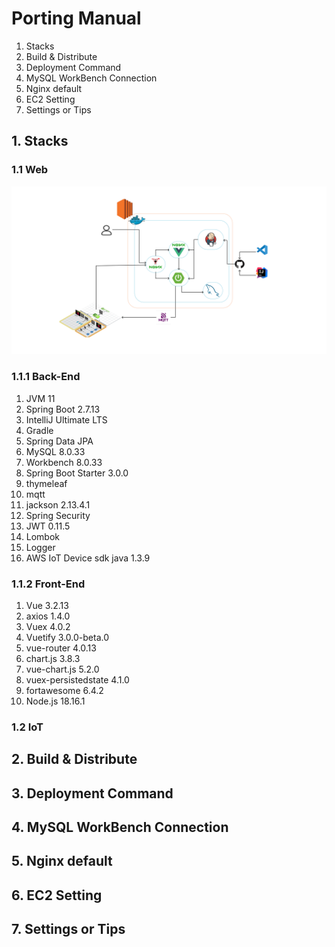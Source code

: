 # Porting Manual

1. Stacks
2. Build & Distribute
3. Deployment Command
4. MySQL WorkBench Connection
5. Nginx default
6. EC2 Setting
7. Settings or Tips

## 1. Stacks

### 1.1 Web
<img src="ProfileImage/WebArci.png">

### 1.1.1 Back-End

1. JVM 11
2. Spring Boot 2.7.13
3. IntelliJ Ultimate LTS
4. Gradle
5. Spring Data JPA
6. MySQL 8.0.33
7. Workbench 8.0.33
8. Spring Boot Starter 3.0.0
9. thymeleaf
10. mqtt
11. jackson 2.13.4.1
12. Spring Security
13. JWT 0.11.5
14. Lombok
15. Logger
16. AWS IoT Device sdk java 1.3.9

### 1.1.2 Front-End

1. Vue 3.2.13
2. axios 1.4.0
3. Vuex 4.0.2
4. Vuetify 3.0.0-beta.0
5. vue-router 4.0.13
6. chart.js 3.8.3
7. vue-chart.js 5.2.0
8. vuex-persistedstate 4.1.0
9. fortawesome 6.4.2
10. Node.js 18.16.1

### 1.2 IoT

## 2. Build & Distribute
## 3. Deployment Command
## 4. MySQL WorkBench Connection
## 5. Nginx default
## 6. EC2 Setting
## 7. Settings or Tips
